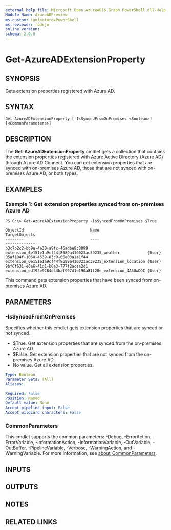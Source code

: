 ```yaml
---
external help file: Microsoft.Open.AzureAD16.Graph.PowerShell.dll-Help.xml
Module Name: AzureADPreview
ms.custom: iamfeature=PowerShell
ms.reviewer: rodejo
online version:
schema: 2.0.0
---
```


# Get-AzureADExtensionProperty

## SYNOPSIS
Gets  extension properties registered with Azure AD.

## SYNTAX

```
Get-AzureADExtensionProperty [-IsSyncedFromOnPremises <Boolean>] [<CommonParameters>]
```

## DESCRIPTION
The **Get-AzureADExtensionProperty** cmdlet gets a collection that contains the extension properties registered with Azure Active Directory (Azure AD) through Azure AD Connect. 
You can get extension properties that are synced with on-premises Azure AD, those that are not synced with on-premises Azure AD, or both types. 

## EXAMPLES

### Example 1: Get extension properties synced from on-premises Azure AD
```
PS C:\> Get-AzureADExtensionProperty -IsSyncedFromOnPremises $True

ObjectId                             Name                                                          TargetObjects
--------                             ----                                                          -------------
b3c7b2c2-bb9a-4e30-a9fc-46adbe8c0899 extension_6e151e1a9cf44f8689a410023ac39235_weather            {User}
05af194f-1068-4539-83c9-06e03a1a1f44 extension_6e151e1a9cf44f8689a410023ac39235_extension_location {User}
9bf6f631-e6a6-41d1-b0a3-777f2acea2d1 extension_ed192e9284d44baf997d1e190a81f28e_extension_4A3UwDDC {User}
```

This command gets extension properties that have been synced from on-premises Azure AD. 

## PARAMETERS

### -IsSyncedFromOnPremises
Specifies whether this cmdlet gets extension properties that are synced or not synced.
- $True. Get extension properties that are synced from the on-premises Azure AD.
- $False. Get extension properties that are not synced from the on-premises Azure AD.
- No value. Get all extension properties.

```yaml
Type: Boolean
Parameter Sets: (All)
Aliases:

Required: False
Position: Named
Default value: None
Accept pipeline input: False
Accept wildcard characters: False
```

### CommonParameters
This cmdlet supports the common parameters: -Debug, -ErrorAction, -ErrorVariable, -InformationAction, -InformationVariable, -OutVariable, -OutBuffer, -PipelineVariable, -Verbose, -WarningAction, and -WarningVariable. For more information, see [about_CommonParameters](http://go.microsoft.com/fwlink/?LinkID=113216).

## INPUTS

## OUTPUTS

## NOTES

## RELATED LINKS
